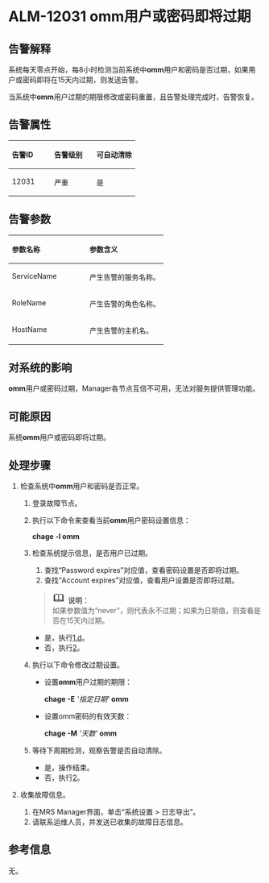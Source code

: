 # ALM-12031 omm用户或密码即将过期<a name="ZH-CN_TOPIC_0093195034"></a>

## 告警解释<a name="zh-cn_topic_0035509087_section22913051112229"></a>

系统每天零点开始，每8小时检测当前系统中**omm**用户和密码是否过期，如果用户或密码即将在15天内过期，则发送告警。

当系统中**omm**用户过期的期限修改或密码重置，且告警处理完成时，告警恢复。

## 告警属性<a name="zh-cn_topic_0035509087_section2423333112242"></a>

<a name="zh-cn_topic_0035509087_table20080275112150"></a>
<table><thead align="left"><tr id="zh-cn_topic_0035509087_row31482953112150"><th class="cellrowborder" valign="top" width="33.33333333333333%" id="mcps1.1.4.1.1"><p id="zh-cn_topic_0035509087_p67091225112150"><a name="zh-cn_topic_0035509087_p67091225112150"></a><a name="zh-cn_topic_0035509087_p67091225112150"></a><strong id="zh-cn_topic_0035509087_b66950114112150"><a name="zh-cn_topic_0035509087_b66950114112150"></a><a name="zh-cn_topic_0035509087_b66950114112150"></a>告警ID</strong></p>
</th>
<th class="cellrowborder" valign="top" width="33.33333333333333%" id="mcps1.1.4.1.2"><p id="zh-cn_topic_0035509087_p54250148112150"><a name="zh-cn_topic_0035509087_p54250148112150"></a><a name="zh-cn_topic_0035509087_p54250148112150"></a><strong id="zh-cn_topic_0035509087_b18489286112150"><a name="zh-cn_topic_0035509087_b18489286112150"></a><a name="zh-cn_topic_0035509087_b18489286112150"></a>告警级别</strong></p>
</th>
<th class="cellrowborder" valign="top" width="33.33333333333333%" id="mcps1.1.4.1.3"><p id="zh-cn_topic_0035509087_p21237236112150"><a name="zh-cn_topic_0035509087_p21237236112150"></a><a name="zh-cn_topic_0035509087_p21237236112150"></a><strong id="zh-cn_topic_0035509087_b56917401112150"><a name="zh-cn_topic_0035509087_b56917401112150"></a><a name="zh-cn_topic_0035509087_b56917401112150"></a>可自动清除</strong></p>
</th>
</tr>
</thead>
<tbody><tr id="zh-cn_topic_0035509087_row42494566112150"><td class="cellrowborder" valign="top" width="33.33333333333333%" headers="mcps1.1.4.1.1 "><p id="zh-cn_topic_0035509087_p19507845112150"><a name="zh-cn_topic_0035509087_p19507845112150"></a><a name="zh-cn_topic_0035509087_p19507845112150"></a>12031</p>
</td>
<td class="cellrowborder" valign="top" width="33.33333333333333%" headers="mcps1.1.4.1.2 "><p id="zh-cn_topic_0035509087_p36631608112150"><a name="zh-cn_topic_0035509087_p36631608112150"></a><a name="zh-cn_topic_0035509087_p36631608112150"></a>严重</p>
</td>
<td class="cellrowborder" valign="top" width="33.33333333333333%" headers="mcps1.1.4.1.3 "><p id="zh-cn_topic_0035509087_p14370280112150"><a name="zh-cn_topic_0035509087_p14370280112150"></a><a name="zh-cn_topic_0035509087_p14370280112150"></a>是</p>
</td>
</tr>
</tbody>
</table>

## 告警参数<a name="zh-cn_topic_0035509087_section4525094112252"></a>

<a name="zh-cn_topic_0035509087_table6951519112150"></a>
<table><thead align="left"><tr id="zh-cn_topic_0035509087_row42472995112150"><th class="cellrowborder" valign="top" width="50%" id="mcps1.1.3.1.1"><p id="zh-cn_topic_0035509087_p17760602112150"><a name="zh-cn_topic_0035509087_p17760602112150"></a><a name="zh-cn_topic_0035509087_p17760602112150"></a><strong id="zh-cn_topic_0035509087_b25627690112150"><a name="zh-cn_topic_0035509087_b25627690112150"></a><a name="zh-cn_topic_0035509087_b25627690112150"></a>参数名称</strong></p>
</th>
<th class="cellrowborder" valign="top" width="50%" id="mcps1.1.3.1.2"><p id="zh-cn_topic_0035509087_p62576994112150"><a name="zh-cn_topic_0035509087_p62576994112150"></a><a name="zh-cn_topic_0035509087_p62576994112150"></a><strong id="zh-cn_topic_0035509087_b26322035112150"><a name="zh-cn_topic_0035509087_b26322035112150"></a><a name="zh-cn_topic_0035509087_b26322035112150"></a>参数含义</strong></p>
</th>
</tr>
</thead>
<tbody><tr id="zh-cn_topic_0035509087_row35571730112150"><td class="cellrowborder" valign="top" width="50%" headers="mcps1.1.3.1.1 "><p id="zh-cn_topic_0035509087_p62737891112150"><a name="zh-cn_topic_0035509087_p62737891112150"></a><a name="zh-cn_topic_0035509087_p62737891112150"></a>ServiceName</p>
</td>
<td class="cellrowborder" valign="top" width="50%" headers="mcps1.1.3.1.2 "><p id="zh-cn_topic_0035509087_p48604412112150"><a name="zh-cn_topic_0035509087_p48604412112150"></a><a name="zh-cn_topic_0035509087_p48604412112150"></a>产生告警的服务名称。</p>
</td>
</tr>
<tr id="zh-cn_topic_0035509087_row34786532112150"><td class="cellrowborder" valign="top" width="50%" headers="mcps1.1.3.1.1 "><p id="zh-cn_topic_0035509087_p66245693112150"><a name="zh-cn_topic_0035509087_p66245693112150"></a><a name="zh-cn_topic_0035509087_p66245693112150"></a>RoleName</p>
</td>
<td class="cellrowborder" valign="top" width="50%" headers="mcps1.1.3.1.2 "><p id="zh-cn_topic_0035509087_p64300915112150"><a name="zh-cn_topic_0035509087_p64300915112150"></a><a name="zh-cn_topic_0035509087_p64300915112150"></a>产生告警的角色名称。</p>
</td>
</tr>
<tr id="zh-cn_topic_0035509087_row41837324112150"><td class="cellrowborder" valign="top" width="50%" headers="mcps1.1.3.1.1 "><p id="zh-cn_topic_0035509087_p33380055112150"><a name="zh-cn_topic_0035509087_p33380055112150"></a><a name="zh-cn_topic_0035509087_p33380055112150"></a>HostName</p>
</td>
<td class="cellrowborder" valign="top" width="50%" headers="mcps1.1.3.1.2 "><p id="zh-cn_topic_0035509087_p19429939112150"><a name="zh-cn_topic_0035509087_p19429939112150"></a><a name="zh-cn_topic_0035509087_p19429939112150"></a>产生告警的主机名。</p>
</td>
</tr>
</tbody>
</table>

## 对系统的影响<a name="zh-cn_topic_0035509087_section6062507011230"></a>

**omm**用户或密码过期，Manager各节点互信不可用，无法对服务提供管理功能。

## 可能原因<a name="zh-cn_topic_0035509087_section381058911234"></a>

系统**omm**用户或密码即将过期。

## 处理步骤<a name="zh-cn_topic_0035509087_section56658487112312"></a>

1.  检查系统中**omm**用户和密码是否正常。
    1.  登录故障节点。
    2.  执行以下命令来查看当前**omm**用户密码设置信息：

        **chage -l omm**

    3.  检查系统提示信息，是否用户已过期。

        1.  查找“Password expires”对应值，查看密码设置是否即将过期。
        2.  查找“Account expires”对应值，查看用户设置是否即将过期。

        >![](public_sys-resources/icon-note.gif) **说明：**   
        >如果参数值为“never”，则代表永不过期；如果为日期值，则查看是否在15天内过期。  

        -   是，执行[1.d](#zh-cn_topic_0035509087_li2310249112814)。
        -   否，执行[2](#zh-cn_topic_0035509087_li17101139112316)。

    4.  <a name="zh-cn_topic_0035509087_li2310249112814"></a>执行以下命令修改过期设置。
        -   设置**omm**用户过期的期限：

            **chage -E** _'指定日期'_ **omm**

        -   设置omm密码的有效天数：

            **chage -M** _'天数'_ **omm**


    5.  等待下周期检测，观察告警是否自动清除。
        -   是，操作结束。
        -   否，执行[2](#zh-cn_topic_0035509087_li17101139112316)。


2.  <a name="zh-cn_topic_0035509087_li17101139112316"></a>收集故障信息。
    1.  在MRS Manager界面，单击“系统设置 \> 日志导出”。
    2.  请联系运维人员，并发送已收集的故障日志信息。


## **参考信息**<a name="zh-cn_topic_0035509087_section13081136172452"></a>

无。

